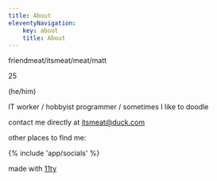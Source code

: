 ```yaml
---
title: About
eleventyNavigation:
    key: about
    title: About
---
```


friendmeat/itsmeat/meat/matt 

25 

(he/him)

IT worker / hobbyist programmer / sometimes I like to doodle 

contact me directly at [itsmeat@duck.com](mailto:itsmeat@duck.com)

other places to find me:

{% include 'app/socials' %}

made with [11ty](https://11ty.dev)